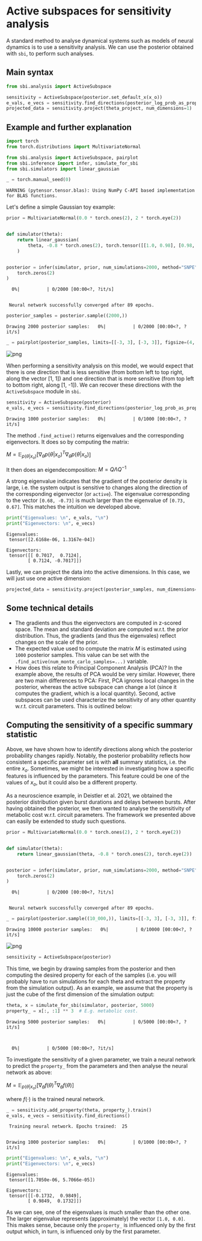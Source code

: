 # Active subspaces for sensitivity analysis

A standard method to analyse dynamical systems such as models of neural dynamics is to use a sensitivity analysis. We can use the posterior obtained with `sbi`, to perform such analyses.


## Main syntax


```python
from sbi.analysis import ActiveSubspace

sensitivity = ActiveSubspace(posterior.set_default_x(x_o))
e_vals, e_vecs = sensitivity.find_directions(posterior_log_prob_as_property=True)
projected_data = sensitivity.project(theta_project, num_dimensions=1)
```


## Example and further explanation



```python
import torch
from torch.distributions import MultivariateNormal

from sbi.analysis import ActiveSubspace, pairplot
from sbi.inference import infer, simulate_for_sbi
from sbi.simulators import linear_gaussian

_ = torch.manual_seed(0)
```

    WARNING (pytensor.tensor.blas): Using NumPy C-API based implementation for BLAS functions.


Let's define a simple Gaussian toy example:



```python
prior = MultivariateNormal(0.0 * torch.ones(2), 2 * torch.eye(2))


def simulator(theta):
    return linear_gaussian(
        theta, -0.8 * torch.ones(2), torch.tensor([[1.0, 0.98], [0.98, 1.0]])
    )


posterior = infer(simulator, prior, num_simulations=2000, method="SNPE").set_default_x(
    torch.zeros(2)
)
```


      0%|          | 0/2000 [00:00<?, ?it/s]


     Neural network successfully converged after 89 epochs.


```python
posterior_samples = posterior.sample((2000,))
```


    Drawing 2000 posterior samples:   0%|          | 0/2000 [00:00<?, ?it/s]



```python
_ = pairplot(posterior_samples, limits=[[-3, 3], [-3, 3]], figsize=(4, 4))
```


    
![png](07_sensitivity_analysis_files/07_sensitivity_analysis_8_0.png)
    


When performing a sensitivity analysis on this model, we would expect that there is one direction that is less sensitive (from bottom left to top right, along the vector [1, 1]) and one direction that is more sensitive (from top left to bottom right, along [1, -1]). We can recover these directions with the `ActiveSubspace` module in `sbi`.



```python
sensitivity = ActiveSubspace(posterior)
e_vals, e_vecs = sensitivity.find_directions(posterior_log_prob_as_property=True)
```


    Drawing 1000 posterior samples:   0%|          | 0/1000 [00:00<?, ?it/s]


The method `.find_active()` returns eigenvalues and the corresponding eigenvectors. It does so by computing the matrix:

$M = \mathbb{E}_{p(\theta|x_o)}[\nabla_{\theta}p(\theta|x_o)^T \nabla_{\theta}p(\theta|x_o)$]

It then does an eigendecomposition:
$M = Q \Lambda Q^{-1}$

A strong eigenvalue indicates that the gradient of the posterior density is large, i.e. the system output is sensitive to changes along the direction of the corresponding eigenvector (or `active`). The eigenvalue corresponding to the vector `[0.68, -0.73]` is much larger than the eigenvalue of `[0.73, 0.67]`. This matches the intuition we developed above.



```python
print("Eigenvalues: \n", e_vals, "\n")
print("Eigenvectors: \n", e_vecs)
```

    Eigenvalues: 
     tensor([2.6168e-06, 1.3167e-04]) 
    
    Eigenvectors: 
     tensor([[ 0.7017,  0.7124],
            [ 0.7124, -0.7017]])


Lastly, we can project the data into the active dimensions. In this case, we will just use one active dimension:



```python
projected_data = sensitivity.project(posterior_samples, num_dimensions=1)
```

## Some technical details

- The gradients and thus the eigenvectors are computed in z-scored space. The mean and standard deviation are computed w.r.t. the prior distribution. Thus, the gradients (and thus the eigenvales) reflect changes on the scale of the prior.
- The expected value used to compute the matrix $M$ is estimated using `1000` posterior samples. This value can be set with the `.find_active(num_monte_carlo_samples=...)` variable.
- How does this relate to Principal Component Analysis (PCA)? In the example above, the results of PCA would be very similar. However, there are two main differences to PCA: First, PCA ignores local changes in the posterior, whereas the active subspace can change a lot (since it computes the gradient, which is a local quantity). Second, active subspaces can be used characterize the sensitivity of any other quantity w.r.t. circuit parameters. This is outlined below:


## Computing the sensitivity of a specific summary statistic

Above, we have shown how to identify directions along which the posterior probability changes rapidly. Notably, the posterior probability reflects how consistent a specific parameter set is with **all** summary statistics, i.e. the entire $x_o$. Sometimes, we might be interested in investigating how a specific features is influenced by the parameters. This feature could be one of the values of $x_o$, but it could also be a different property.

As a neuroscience example, in Deistler et al. 2021, we obtained the posterior distribution given burst durations and delays between bursts. After having obtained the posterior, we then wanted to analyse the sensitivity of metabolic cost w.r.t. circuit parameters. The framework we presented above can easily be extended to study such questions.



```python
prior = MultivariateNormal(0.0 * torch.ones(2), 2 * torch.eye(2))


def simulator(theta):
    return linear_gaussian(theta, -0.8 * torch.ones(2), torch.eye(2))


posterior = infer(simulator, prior, num_simulations=2000, method="SNPE").set_default_x(
    torch.zeros(2)
)
```


      0%|          | 0/2000 [00:00<?, ?it/s]


     Neural network successfully converged after 89 epochs.


```python
_ = pairplot(posterior.sample((10_000,)), limits=[[-3, 3], [-3, 3]], figsize=(4, 4))
```


    Drawing 10000 posterior samples:   0%|          | 0/10000 [00:00<?, ?it/s]



    
![png](07_sensitivity_analysis_files/07_sensitivity_analysis_18_1.png)
    



```python
sensitivity = ActiveSubspace(posterior)
```

This time, we begin by drawing samples from the posterior and then computing the desired property for each of the samples (i.e. you will probably have to run simulations for each theta and extract the property from the simulation output). As an example, we assume that the property is just the cube of the first dimension of the simulation output:



```python
theta, x = simulate_for_sbi(simulator, posterior, 5000)
property_ = x[:, :1] ** 3  # E.g. metabolic cost.
```


    Drawing 5000 posterior samples:   0%|          | 0/5000 [00:00<?, ?it/s]



      0%|          | 0/5000 [00:00<?, ?it/s]


To investigate the sensitivity of a given parameter, we train a neural network to predict the `property_` from the parameters and then analyse the neural network as above:

$M = \mathbb{E}_{p(\theta|x_o)}[\nabla_{\theta}f(\theta)^T \nabla_{\theta}f(\theta)$]

where $f(\cdot)$ is the trained neural network.



```python
_ = sensitivity.add_property(theta, property_).train()
e_vals, e_vecs = sensitivity.find_directions()
```

     Training neural network. Epochs trained:  25


    Drawing 1000 posterior samples:   0%|          | 0/1000 [00:00<?, ?it/s]



```python
print("Eigenvalues: \n", e_vals, "\n")
print("Eigenvectors: \n", e_vecs)
```

    Eigenvalues: 
     tensor([1.7050e-06, 5.7066e-05]) 
    
    Eigenvectors: 
     tensor([[-0.1732,  0.9849],
            [ 0.9849,  0.1732]])


As we can see, one of the eigenvalues is much smaller than the other one. The larger eigenvalue represents (approximately) the vector `[1.0, 0.0]`. This makes sense, because only the `property_` is influenced only by the first output which, in turn, is influenced only by the first parameter.

